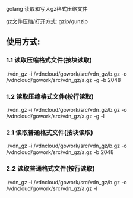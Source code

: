 golang 读取和写入gz格式压缩文件

gz文件压缩/打开方式: gzip/gunzip

## 使用方式: ##
### 1.1 读取压缩格式文件(按块读取) ###
./vdn_gz -i /vdncloud/gowork/src/vdn_gz/b.gz -o /vdncloud/gowork/src/vdn_gz/a.gz -g -b 2048

### 1.2 读取压缩格式文件(按行读取) ###
./vdn_gz -i /vdncloud/gowork/src/vdn_gz/b.gz -o /vdncloud/gowork/src/vdn_gz/a.gz -g -l

### 2.1 读取普通格式文件(按块读取) ###
./vdn_gz -i /vdncloud/gowork/src/vdn_gz/b.gz -o /vdncloud/gowork/src/vdn_gz/a.gz -b 2048

### 2.2 读取普通格式文件(按行读取) ###
./vdn_gz -i /vdncloud/gowork/src/vdn_gz/b.gz -o /vdncloud/gowork/src/vdn_gz/a.gz -l